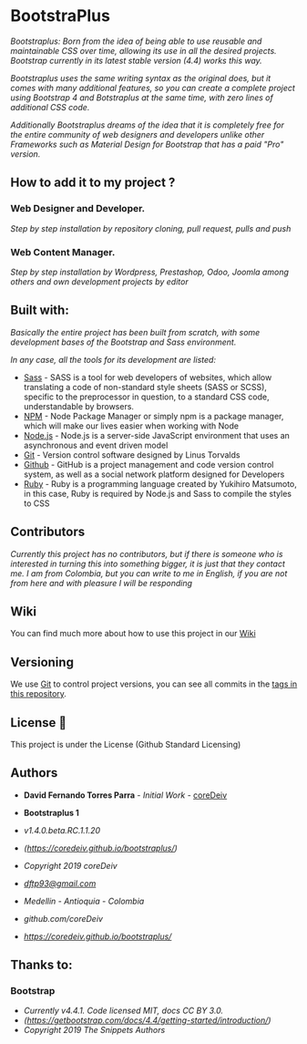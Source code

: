 # BootstraPlus

_Bootstraplus: Born from the idea of being able to use reusable and maintainable CSS over time, allowing its use in all the desired projects. Bootstrap currently in its latest stable version (4.4) works this way._

_Bootstraplus uses the same writing syntax as the original does, but it comes with many additional features, so you can create a complete project using Bootstrap 4 and Botstraplus at the same time, with zero lines of additional CSS code._

_Additionally Bootstraplus dreams of the idea that it is completely free for the entire community of web designers and developers unlike other Frameworks such as Material Design for Bootstrap that has a paid "Pro" version._

## How to add it to my project ?

### Web Designer and Developer.

_Step by step installation by repository cloning, pull request, pulls and push_

### Web Content Manager.

_Step by step installation by Wordpress, Prestashop, Odoo, Joomla among others and own development projects by editor_

## Built with:

_Basically the entire project has been built from scratch, with some development bases of the Bootstrap and Sass environment._

_In any case, all the tools for its development are listed:_

* [Sass](https://sass-lang.com/) - SASS is a tool for web developers of websites, which allow translating a code of non-standard style sheets (SASS or SCSS), specific to the preprocessor in question, to a standard CSS code, understandable by browsers.
* [NPM](https://www.npmjs.com/) - Node Package Manager or simply npm is a package manager, which will make our lives easier when working with Node
* [Node.js](https://nodejs.org/es/) - Node.js is a server-side JavaScript environment that uses an asynchronous and event driven model
* [Git](https://git-scm.com/) - Version control software designed by Linus Torvalds
* [Github](https://github.com/) - GitHub is a project management and code version control system, as well as a social network platform designed for Developers
* [Ruby](https://rubyinstaller.org/) - Ruby is a programming language created by Yukihiro Matsumoto, in this case, Ruby is required by Node.js and Sass to compile the styles to CSS

## Contributors

_Currently this project has no contributors, but if there is someone who is interested in turning this into something bigger, it is just that they contact me. I am from Colombia, but you can write to me in English, if you are not from here and with pleasure I will be responding_

## Wiki

You can find much more about how to use this project in our [Wiki](https://coredeiv.github.io/Bootstraplus/views/documentation)

## Versioning

We use [Git](https://git-scm.com/) to control project versions, you can see all commits in the [tags in this repository](https://github.com/coreDeiv/bootstraplus/commits/master).

## License 📄

This project is under the License (Github Standard Licensing)

## Authors

* **David Fernando Torres Parra** - *Initial Work* - [coreDeiv](https://github.com/coreDeiv)

* **Bootstraplus 1**
* *v1.4.0.beta.RC.1.1.20* 
* *(https://coredeiv.github.io/bootstraplus/)*
* *Copyright 2019 coreDeiv*
* *dftp93@gmail.com*

* *Medellin - Antioquia - Colombia*
* *github.com/coreDeiv*
* *https://coredeiv.github.io/bootstraplus/*

## Thanks to:

### Bootstrap

* *Currently v4.4.1. Code licensed MIT, docs CC BY 3.0.*
* *(https://getbootstrap.com/docs/4.4/getting-started/introduction/)*
* *Copyright 2019 The Snippets Authors*